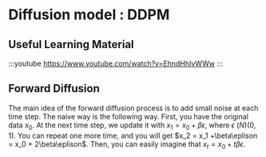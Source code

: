 # Diffusion model : DDPM

## Useful Learning Material

:::youtube
https://www.youtube.com/watch?v=EhndHhIvWWw
:::

## Forward Diffusion

The main idea of the forward diffusion process is to add small noise at each time step. The naive way is the following way.
First, you have the original data $x_0$. At the next time step, we update it with $x_1 = x_0 + \beta\epsilon$, where $\epsilon ~ \mathcal(N)(0, 1)$. You can repeat one more time, and you will get $x_2 = x_1 +\beta\eplison = x_0 + 2\beta\eplison$. Then, you can easily imagine that $x_t = x_0 +t\beta\epsilon$.  
